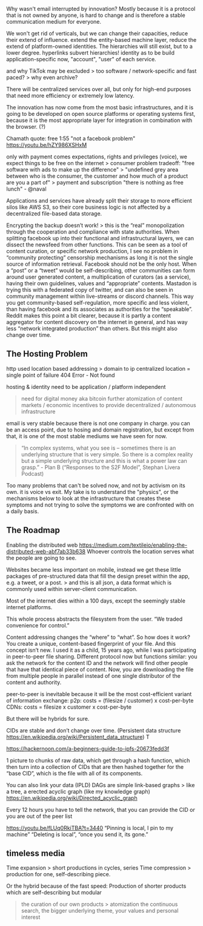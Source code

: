 Why wasn't email interrupted by innovation? Mostly because it is a protocol that is not owned by anyone, is hard to change and is therefore a stable communication medium for everyone.



We won't get rid of verticals, but we can change their capacities, reduce their extend of influence.
extend the entity-based machine layer, reduce the extend of platform-owned identities. The hierarchies will still exist, but to a lower degree. hyperlinks subvert hierarchies! identity as to be build application-specific now, "account", "user" of each service.

and why TikTok may be excluded > too software / network-specific and fast paced? > why even archive?

There will be centralized services over all, but only for high-end purposes that need more efficiency or extremely low latency.

The innovation has now come from the most basic infrastructures, and it is going to be developed on open source platforms or operating systems first, because it is the most appropriate layer for integration in combination with the browser. (?)

Chamath quote: free
1:55
"not a facebook problem"
https://youtu.be/hZY986XSHxM

only with payment comes expectations, rights and privileges (voice), we expect things to be free on the internet > consumer problem
tradeoff: "free software with ads to make up the difference" > "undefined grey area between who is the consumer, the customer and how much of a product are you a part of" > payment and subscription
"there is nothing as free lunch" - @naval






Applications and services have already split their storage to more efficient silos like AWS S3, so their core business logic is not affected by a decentralized file-based data storage.

Encrypting the backup doesn’t work! > this is the “real” monopolization through the cooperation and compliance with state authorities.
When splitting facebook up into their functional and infrastructural layers, we can dissect the newsfeed from other functions. This can be seen as a tool of content curation, or specific network production, I see no problem in “community protecting” censorship mechanisms as long it is not the single source of information retrieval. Facebook should not be the only host.
When a “post” or a “tweet” would be self-describing, other communities can form around user generated content, a multiplication of curators (as a service), having their own guidelines, values and “appropriate” contents. Mastadon is trying this with a federated copy of twitter, and can also be seen in community management within live-streams or discord channels. This way you get community-based self-regulation, more specific and less violent, than having facebook and its associates as authorities for the “speakable”. Reddit makes this point a bit clearer, because it is partly a content aggregator for content discovery on the internet in general, and has way less “network integrated production” than others. But this might also change over time.  



## The Hosting Problem

http used location based addressing > domain to ip
centralized location = single point of failure
404 Error - Not found



hosting & identity need to be application / platform independent
> need for digital money aka bitcoin
> further atomization of content
> markets / economic incentives to provide decentralized / autonomous infrastructure

email is very stable because there is not one company in charge. you can be an access point, due to hosing and domain registration, but except from that, it is one of the most stable mediums we have seen for now.



> “In complex systems, what you see is – sometimes there is an underlying structure that is very simple. So there is a complex reality but a simple underlying structure and this is what a power law can grasp.” - Plan B (“Responses to the S2F Model”, Stephan Livera Podcast)

Too many problems that can't be solved now, and not by activism on its own.
it is voice vs exit. My take is to understand the "physics", or the mechanisms below to look at the infrastructure that creates these symptoms and not trying to solve the symptoms we are confronted with on a daily basis.  


## The Roadmap




Enabling the distributed web
https://medium.com/textileio/enabling-the-distributed-web-abf7ab33b638
Whoever controls the location serves what the people are going to see.

Websites became less important on mobile, instead we get these little packages of pre-structured data that fill the design preset within the app, e.g. a tweet, or a post. > and this is all json, a data format which is commonly used within server-client communication.

Most of the internet dies within a 100 days, except the seemingly stable internet platforms.

This whole process abstracts the filesystem from the user.
“We traded convenience for control.”

Content addressing changes the “where” to “what”.
So how does it work? You create a unique, content-based fingerprint of your file. And this concept isn’t new. I used it as a child, 15 years ago, while I was participating in peer-to-peer file sharing.
Different protocol now but functions similar: you ask the network for the content ID and the network will find other people that have that identical piece of content. Now, you are downloading the file from multiple people in parallel instead of one single distributor of the content and authority.

peer-to-peer is inevitable because it will be the most cost-efficient variant of information exchange:
p2p: costs = (filesize / customer) x cost-per-byte
CDNs: costs = filesize x customer x cost-per-byte   

But there will be hybrids for sure.


CIDs are stable and don’t change over time. (Persistent data structure https://en.wikipedia.org/wiki/Persistent_data_structure)
T

https://hackernoon.com/a-beginners-guide-to-ipfs-20673fedd3f


1 picture to chunks of raw data, which get through a hash function, which then turn into a collection of CIDs that are then hashed together for the “base CID”, which is the file with all of its components.

You can also link your data (IPLD)
DAGs are simple link-based graphs > like a tree, a erected acyclic graph (like my knowledge graph)
https://en.wikipedia.org/wiki/Directed_acyclic_graph

Every 12 hours you have to tell the network, that you can provide the CID or you are out of the peer list

https://youtu.be/fLUq0RkiTBA?t=3440
“Pinning is local, I pin to my machine”
“Deleting is local”, “once you send it, its gone.”


## timeless media

Time expansion > short productions in cycles, series
Time compression > production for one, self-describing piece.

Or the hybrid because of the fast speed:
Production of shorter products which are self-describing but modular
> the curation of our own products > atomization
> the continuous search, the bigger underlying theme, your values and personal interest
